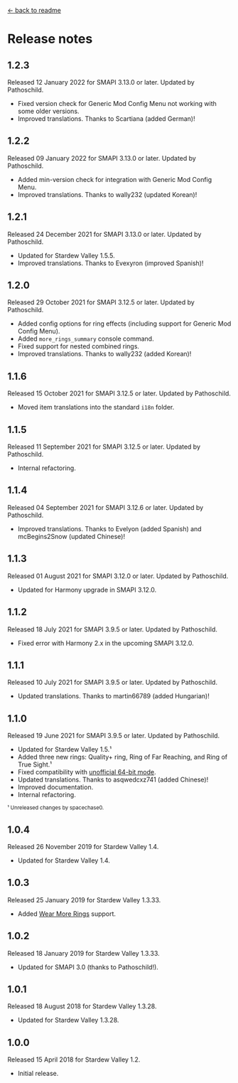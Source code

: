 ﻿﻿[← back to readme](README.md)

# Release notes
## 1.2.3
Released 12 January 2022 for SMAPI 3.13.0 or later. Updated by Pathoschild.

* Fixed version check for Generic Mod Config Menu not working with some older versions.
* Improved translations. Thanks to Scartiana (added German)!

## 1.2.2
Released 09 January 2022 for SMAPI 3.13.0 or later. Updated by Pathoschild.

* Added min-version check for integration with Generic Mod Config Menu.
* Improved translations. Thanks to wally232 (updated Korean)!

## 1.2.1
Released 24 December 2021 for SMAPI 3.13.0 or later. Updated by Pathoschild.

* Updated for Stardew Valley 1.5.5.
* Improved translations. Thanks to Evexyron (improved Spanish)!

## 1.2.0
Released 29 October 2021 for SMAPI 3.12.5 or later. Updated by Pathoschild.

* Added config options for ring effects (including support for Generic Mod Config Menu).
* Added `more_rings_summary` console command.
* Fixed support for nested combined rings.
* Improved translations. Thanks to wally232 (added Korean)!

## 1.1.6
Released 15 October 2021 for SMAPI 3.12.5 or later. Updated by Pathoschild.

* Moved item translations into the standard `i18n` folder.

## 1.1.5
Released 11 September 2021 for SMAPI 3.12.5 or later. Updated by Pathoschild.

* Internal refactoring.

## 1.1.4
Released 04 September 2021 for SMAPI 3.12.6 or later. Updated by Pathoschild.

* Improved translations. Thanks to Evelyon (added Spanish) and mcBegins2Snow (updated Chinese)!

## 1.1.3
Released 01 August 2021 for SMAPI 3.12.0 or later. Updated by Pathoschild.

* Updated for Harmony upgrade in SMAPI 3.12.0.

## 1.1.2
Released 18 July 2021 for SMAPI 3.9.5 or later. Updated by Pathoschild.

* Fixed error with Harmony 2.x in the upcoming SMAPI 3.12.0.

## 1.1.1
Released 10 July 2021 for SMAPI 3.9.5 or later. Updated by Pathoschild.

* Updated translations. Thanks to martin66789 (added Hungarian)!

## 1.1.0
Released 19 June 2021 for SMAPI 3.9.5 or later. Updated by Pathoschild.

* Updated for Stardew Valley 1.5.¹
* Added three new rings: Quality+ ring, Ring of Far Reaching, and Ring of True Sight.¹
* Fixed compatibility with [unofficial 64-bit mode](https://stardewvalleywiki.com/Modding:Migrate_to_64-bit_on_Windows).
* Updated translations. Thanks to asqwedcxz741 (added Chinese)!
* Improved documentation.
* Internal refactoring.

<sup>¹ Unreleased changes by spacechase0.</sup>

## 1.0.4
Released 26 November 2019 for Stardew Valley 1.4.

* Updated for Stardew Valley 1.4.

## 1.0.3
Released 25 January 2019 for Stardew Valley 1.3.33.

* Added [Wear More Rings](https://www.nexusmods.com/stardewvalley/mods/3214) support.

## 1.0.2
Released 18 January 2019 for Stardew Valley 1.3.33.

* Updated for SMAPI 3.0 (thanks to Pathoschild!).

## 1.0.1
Released 18 August 2018 for Stardew Valley 1.3.28.

* Updated for Stardew Valley 1.3.28.

## 1.0.0
Released 15 April 2018 for Stardew Valley 1.2.

* Initial release.
